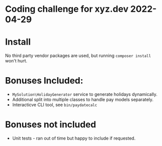 
Coding challenge for xyz.dev 2022-04-29
=======================================

# Install

No third party vendor packages are used, but running `composer install` won't hurt.

# Bonuses Included:

 - `MySolution\HolidayGenerator` service to generate holidays dynamically.
 - Additional split into multiple classes to handle pay models separately.
 - Interacticve CLI tool, see `bin/paydatecalc`

# Bonuses not included

 - Unit tests - ran out of time but happy to include if requested.
